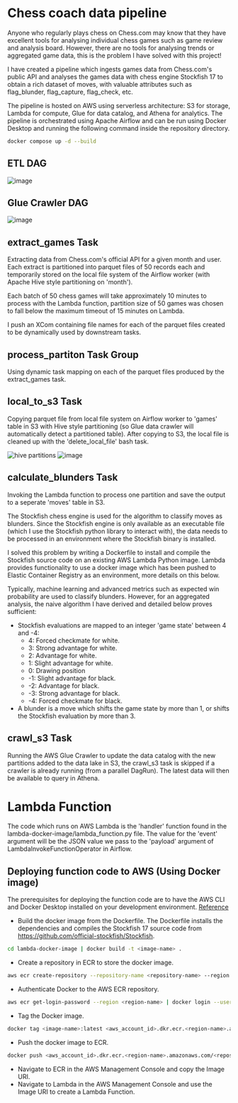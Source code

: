 # Chess coach data pipeline
Anyone who regularly plays chess on Chess.com may know that they have excellent tools for analysing individual chess games such as game review and analysis board. However, there are no tools for analysing trends or aggregated game data, this is the problem I have solved with this project!

I have created a pipeline which ingests games data from Chess.com's public API and analyses the games data with chess engine Stockfish 17 to obtain a rich dataset of moves, with valuable attributes such as flag_blunder, flag_capture, flag_check, etc.

The pipeline is hosted on AWS using serverless architecture: S3 for storage, Lambda for compute, Glue for data catalog, and Athena for analytics. The pipeline is orchestrated using Apache Airflow and can be run using Docker Desktop and running the following command inside the repository directory.
```bash
docker compose up -d --build
```

## ETL DAG
![image](https://github.com/user-attachments/assets/5c9f4945-088e-4cbd-abb6-6c6399822520)

## Glue Crawler DAG

![image](https://github.com/user-attachments/assets/4b719b05-c751-4a46-8b09-5646c99082a6)

## extract_games Task
Extracting data from Chess.com's official API for a given month and user. Each extract is partitioned into parquet files of 50 records each and temporarily stored on the local file system of the Airflow worker (with Apache Hive style partitioning on 'month'). 

Each batch of 50 chess games will take approximately 10 minutes to process with the Lambda function, partition size of 50 games was chosen to fall below the maximum timeout of 15 minutes on Lambda. 

I push an XCom containing file names for each of the parquet files created to be dynamically used by downstream tasks.

## process_partiton Task Group
Using dynamic task mapping on each of the parquet files produced by the extract_games task.

## local_to_s3 Task
Copying parquet file from local file system on Airflow worker to 'games' table in S3 with Hive style partitioning (so Glue data crawler will automatically detect a partitioned table). After copying to S3, the local file is cleaned up with the 'delete_local_file' bash task.

![hive partitions](https://github.com/user-attachments/assets/c2c5224a-51cc-4b45-bcdc-ca571a7a6f52)
![image](https://github.com/user-attachments/assets/934b2a41-c96f-4800-a8f2-32e225b5c5ce)

## calculate_blunders Task
Invoking the Lambda function to process one partition and save the output to a seperate 'moves' table in S3.

The Stockfish chess engine is used for the algorithm to classify moves as blunders. Since the Stockfish engine is only available as an executable file (which I use the Stockfish python library to interact with), the data needs to be processed in an environment where the Stockfish binary is installed. 

I solved this problem by writing a Dockerfile to install and compile the Stockfish source code on an existing AWS Lambda Python image. Lambda provides functionality to use a docker image which has been pushed to Elastic Container Registry as an environment, more details on this below.

Typically, machine learning and advanced metrics such as expected win probability are used to classify blunders. However, for an aggregated analysis, the naive algorithm I have derived and detailed below proves sufficient:
* Stockfish evaluations are mapped to an integer 'game state' between 4 and -4:
    * 4: Forced checkmate for white.
    * 3: Strong advantage for white.
    * 2: Advantage for white.
    * 1: Slight advantage for white.
    * 0: Drawing position
    * -1: Slight advantage for black.
    * -2: Advantage for black.
    * -3: Strong advantage for black.
    * -4: Forced checkmate for black.
* A blunder is a move which shifts the game state by more than 1, or shifts the Stockfish evaluation by more than 3.

## crawl_s3 Task

Running the AWS Glue Crawler to update the data catalog with the new partitions added to the data lake in S3, the crawl_s3 task is skipped if a crawler is already running (from a parallel DagRun). The latest data will then be available to query in Athena.

# Lambda Function

The code which runs on AWS Lambda is the 'handler' function found in the lambda-docker-image/lambda_function.py file. The value for the 'event' argument will be the JSON value we pass to the 'payload' argument of LambdaInvokeFunctionOperator in Airflow.

## Deploying function code to AWS (Using Docker image)

The prerequisites for deploying the function code are to have the AWS CLI and Docker Desktop installed on your development environment. [Reference](https://docs.aws.amazon.com/AmazonECR/latest/userguide/getting-started-cli.html)

* Build the docker image from the Dockerfile. The Dockerfile installs the dependencies and compiles the Stockfish 17 source code from https://github.com/official-stockfish/Stockfish.
```bash
cd lambda-docker-image | docker build -t <image-name> .
```
* Create a repository in ECR to store the docker image.
```bash
aws ecr create-repository --repository-name <repository-name> --region <region-name>
```
* Authenticate Docker to the AWS ECR repository.
```bash
aws ecr get-login-password --region <region-name> | docker login --username AWS --password-stdin <aws_account_id>.dkr.ecr.<region-name>.amazonaws.com
```
* Tag the Docker image.
```bash
docker tag <image-name>:latest <aws_account_id>.dkr.ecr.<region-name>.amazonaws.com/<repository-name>
```
* Push the docker image to ECR.
```bash
docker push <aws_account_id>.dkr.ecr.<region-name>.amazonaws.com/<repository-name>
```
* Navigate to ECR in the AWS Management Console and copy the Image URI.
* Navigate to Lambda in the AWS Management Console and use the Image URI to create a Lambda Function.
